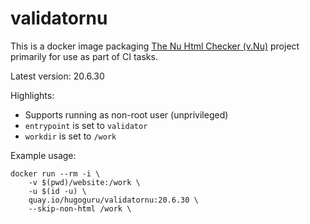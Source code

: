 # validatornu

This is a docker image packaging [The Nu Html Checker (v.Nu)](https://github.com/validator/validator) project primarily for use as part of CI tasks.

Latest version: 20.6.30


Highlights:

* Supports running as non-root user (unprivileged)
* `entrypoint` is set to `validator`
* `workdir` is set to `/work`


Example usage:

```shell
docker run --rm -i \
    -v $(pwd)/website:/work \
    -u $(id -u) \
    quay.io/hugoguru/validatornu:20.6.30 \
    --skip-non-html /work \
```
